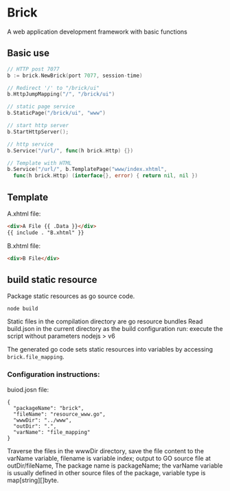 # Brick

A web application development framework with basic functions


## Basic use

```go
// HTTP post 7077
b := brick.NewBrick(port 7077, session-time)

// Redirect '/' to "/brick/ui"
b.HttpJumpMapping("/", "/brick/ui")

// static page service
b.StaticPage("/brick/ui", "www")

// start http server
b.StartHttpServer();

// http service
b.Service("/url/", func(h brick.Http) {})

// Template with HTML
b.Service("/url/", b.TemplatePage("www/index.xhtml", 
  func(h brick.Http) (interface{}, error) { return nil, nil })
```

## Template

A.xhtml file:

```html
<div>A File {{ .Data }}</div>
{{ include . "B.xhtml" }}
```

B.xhtml file:

```html
<div>B File</div>
```


## build static resource

Package static resources as go source code.

`node build`


Static files in the compilation directory are go resource bundles
Read build.json in the current directory as the build configuration
run: execute the script without parameters nodejs > v6

The generated go code sets static resources into variables by accessing `brick.file_mapping`.

###  Configuration instructions:

buiod.josn file:
```
{
  "packageName": "brick",
  "fileName": "resource_www.go",
  "wwwDir": "../www",
  "outDir": ".",
  "varName": "file_mapping"
}
```

Traverse the files in the wwwDir directory, save the file content to the varName variable,
filename is variable index; output to GO source file at outDir/fileName,
The package name is packageName; the varName variable is usually defined in other source files of the package,
variable type is map[string][]byte.
